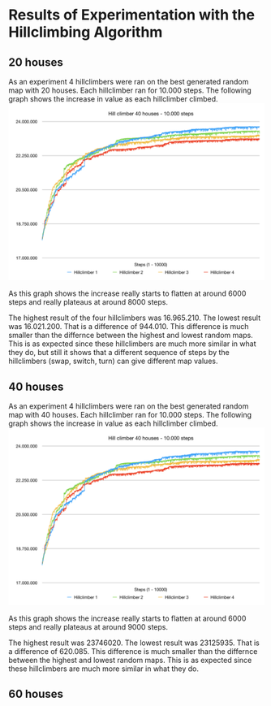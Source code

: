 # Results of Experimentation with the Hillclimbing Algorithm

## 20 houses
As an experiment 4 hillclimbers were ran on the best generated random map with 20 houses. Each hillclimber ran for 10.000 steps. The following graph shows the increase in value as each hillclimber climbed.
![Graph of hillclimbing runs](HillClimbing-40Hs/hillclimber40.png "Hillclimbing runs 40 houses")

As this graph shows the increase really starts to flatten at around 6000 steps and really plateaus at around 8000 steps.

The highest result of the four hillclimbers was 16.965.210. The lowest result was 16.021.200. That is a difference of 944.010. This difference is much smaller than the differnce between the highest and lowest random maps. This is as expected since these hillclimbers are much more similar in what they do, but still it shows that a different sequence of steps by the hillclimbers (swap, switch, turn) can give different map values.


## 40 houses
As an experiment 4 hillclimbers were ran on the best generated random map with 40 houses. Each hillclimber ran for 10.000 steps. The following graph shows the increase in value as each hillclimber climbed.
![Graph of hillclimbing runs](HillClimbing-40Hs/hillclimber40.png "Hillclimbing runs 40 houses")

As this graph shows the increase really starts to flatten at around 6000 steps and really plateaus at around 9000 steps.

The highest result was 23746020. The lowest result was 23125935. That is a difference of 620.085. This difference is much smaller than the differnce between the highest and lowest random maps. This is as expected since these hillclimbers are much more similar in what they do.

## 60 houses
